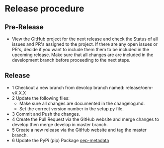 # Release procedure
 ## Pre-Release
- View the GitHub project for the next release and check the 
Status of all issues and PR's assigned to the project.
If there are any open issues or PR's, decide if you want to include them
them to be included in the upcoming release. Make sure that all changes are
are included in the development branch before proceeding to the next steps.
## Release
- 1 Checkout a new branch from devolop branch named: release/oem-vX.X.X
- 2 Update the following files: 
	- Make sure all changes are documented in the changelog.md.
	- Set the correct version number in the setup.py file.
- 3 Commit and Push the changes.
- 4 Create the Pull Request via the GitHub website and merge changes to 
develop then merge develop in master branch.
- 5 Create a new release via the GitHub website and tag the master branch.
- 6 Update the PyPi (pip) Package [oep-metadata](https://pypi.org/project/oep-metadata/)